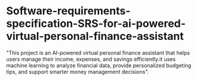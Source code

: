 # Software-requirements-specification-SRS-for-ai-powered-virtual-personal-finance-assistant
"This project is an AI-powered virtual personal finance assistant that helps users manage their income, expenses, and savings efficiently.it uses machine learning to analyze financial data, provide personalized budgeting tips, and support smarter money management decisions".
